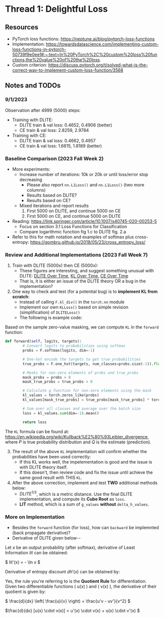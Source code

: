 # Thread 1: Delightful Loss

## Resources
* PyTorch loss functions: https://neptune.ai/blog/pytorch-loss-functions
* Implementation: https://towardsdatascience.com/implementing-custom-loss-functions-in-pytorch-50739f9e0ee1#:~:text=In%20PyTorch%2C%20custom%20loss%20functions,the%20value%20of%20the%20loss.
* Custom criterion: https://discuss.pytorch.org/t/solved-what-is-the-correct-way-to-implement-custom-loss-function/3568


## Notes and TODOs

### 9/1/2023

Observation after 4999 (5000) steps: 
* Training with DLITE: 
    * DLITE train & val loss: 0.4652, 0.4906 (better)
    * CE train & val loss: 2.8259, 2.9784
* Training with CE: 
    * DLITE train & val loss: 0.4662, 0.4957
    * CE train & val loss: 1.6615, 1.8189 (better)

### Baseline Comparison (2023 Fall Week 2)

* More experiments: 
    * Increase number of iterations: 10k or 20k or until loss/error stop decreasing
        * Please also report `nn.L1Loss()` and `nn.L1Loss()` (two more columns)
        * Results based on DLITE? 
        * Results based on CE? 
    * Mixed iterations and report results
        1. First 5000 on DLITE, and continue 5000 on CE
        2. First 5000 on CE, and continue 5000 on DLITE
* Reading: https://link.springer.com/article/10.1007/s40745-020-00253-5
  * Focus on section 3.1 Loss Functions for Classification
  * Compare logarithmic function fig 1.c to DLITE fig. 2.a
* Refer to this for math notation and examples of softmax plus cross-entropy: https://gombru.github.io/2018/05/23/cross_entropy_loss/

### Review and Additional Implementations (2023 Fall Week 7)

1. Train with DLITE (5000x) then CE (5000x): 
    * These figures are interesting, and suggest something unusual with DLITE: [DLITE Over Time](figures/dl5k_ce5k_dlite_over_time.png), [KL Over Time](figures/dl5k_ce5k_kl_over_time.png), [CE Over Time](figures/dl5k_ce5k_ce_over_time.png)
    * That is, it is either an issue of the DLITE theory OR a bug in the implementation? 
2. One way to check and test (for a potential bug) is to **implement KL from scratch**: 
    * Instead of calling `F.kl_div()` in the `torch.nn` module
    * Implement our own `KLLoss()` based on simple revision (simplification) of `DLITELoss()`
    * The following is example code: 

Based on the sample zero-value masking, we can compute `KL` in the `forward` function: 

```python
def forward(self, logits, targets):
        # Convert logits to probabilities using softmax
        probs = F.softmax(logits, dim=-1)

        # One-hot encode the targets to get true probabilities
        true_probs = F.one_hot(targets, num_classes=probs.size(-1)).float()

        # Masks for non-zero elements of probs and true_probs
        mask_probs = probs > 0
        mask_true_probs = true_probs > 0

        # Calculate g function for non-zero elements using the mask
        kl_values = torch.zeros_like(probs)
        kl_values[mask_true_probs] = true_probs[mask_true_probs] * torch.log(true_probs[mask_true_probs]/probs[mask_true_probs])

        # Sum over all classes and average over the batch size
        loss = kl_values.sum(dim=-1).mean()

        return loss
```

The `KL` formula can be found at: https://en.wikipedia.org/wiki/Kullback%E2%80%93Leibler_divergence, where $P$ is true probability distribution and $Q$ is the estimate (prediction). 

3. The result of the above `KL` implementation will confirm whether the probabilities have been used correctly: 
    * If this KL works well, the impelementation is good and the issue is with DLITE theory itself. 
    * If this doesn't, then review code and fix the issue until achieve the same good result with THIS `KL`. 
4. After the above correction, implement and test **TWO** additional methods below: 
    * $DLITE^{1/3}$, which is a metric distance. Use the final DLITE implementation, and compute its **Cube Root** as `loss`. 
    * **LIT** method, which is a sum of `g_values` **without** `delta_h_values`. 


### More on Implementation

* Besides the `forward` function (for loss), how can `backward` be implemnted (back propagate derivative)? 
* Derivative of DLITE given below--

Let $x$ be an output probability (after softmax), derivative of Least Information $lit$ can be obtained: 

$ lit'(x) = - \ln x $

Derivative of entropy discount $dh'(x)$ can be obtained by: 


Yes, the rule you're referring to is the **Quotient Rule** for differentiation. Given two differentiable functions \( u(x) \) and \( v(x) \), the derivative of their quotient is given by:

$ \frac{d}{dx} \left( \frac{u}{v} \right) = \frac{u'v - uv'}{v^2} $

$\frac{d}{dx} [u(x) \cdot v(x)] = u'(x) \cdot v(x) + u(x) \cdot v'(x) $


